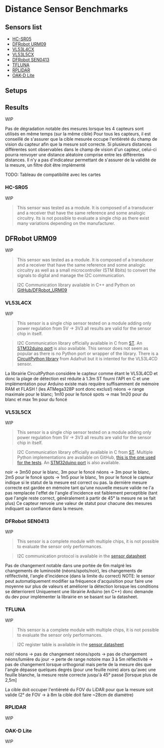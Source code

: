 # Distance Sensor Benchmarks

## Sensors list
- [HC-SR05](#hc-sr05)
- [DFRobot URM09](#dfrobot-urm09)
- [VL53L4CX](#vl53l4cx)
- [VL53L5CX](#vl53l5cx)
- [DFRobot SEN0413](#dfrobot-sen0413)
- [TFLUNA](#tfluna)
- [RPLIDAR](#rplidar)
- [OAK-D Lite](#oak-d-lite)

## Setups

## Results
WIP

Pas de dégradation notable des mesures lorsque les 4 capteurs sont utilisés en même temps (sur la même cible)
Pour tous les capteurs, il est conseillé de s'assurer que la cible mesurée occupe l'entièreté du champ de vision du capteur afin que la mesure soit correcte. Si plusieurs distances différentes sont observables dans le champ de vision d'un capteur, celui-ci pourra renvoyer une distance aléatoire comprise entre les différentes distances. Il n'y a pas d'indicateur permettant de s'assurer de la validité de la mesure, un filtre doit être implémenté

TODO: Tableau de compatibilité avec les cartes

### HC-SR05
WIP

> This sensor was tested as a module. It is composed of a transducer and a receiver that have the same reference and some analogic circuitry. Its is not possible to evaluate a single chip as there exist many variations depending on the manufacturer.

## DFRobot URM09
WIP

> This sensor was tested as a module. It is composed of a transducer and a receiver that have the same reference and some analogic circuitry as well as a small microcontroller (STM 8bits) to convert the signals to digital and manage the I2C communication.

> I2C Communication library available in C++ and Python on [GitHub/DFRobot_URM09](https://github.com/DFRobot/DFRobot_URM09)

### VL53L4CX
WIP

> This sensor is a single chip sensor tested on a module adding only power regulation from 5V -> 3V3 all results are valid for the sensor chip in itself.

> I2C Communication library officially available in C from [ST](https://www.st.com/content/st_com/en/products/embedded-software/imaging-software/stsw-img029.html). An [STM32duino port](https://github.com/stm32duino/VL53L4CX) is also available. This sensor does not seem as popular as there is no Python port or wrapper of the library. There is a [CircuitPython library](https://github.com/adafruit/Adafruit_CircuitPython_VL53L4CD) from Adafruit but it is intented for the VL53L4CD sensor.

La librairie CircuitPython considère le capteur comme étant le VL53L4CD et donc la plage de détection est réduite à 1.3m
ST fourni l'API en C et une implémentation pour Arduino existe mais requière suffisamment de mémoire RAM et FLASH ! (les ATMega328P sont donc exclus!)
néons -> range maximale pour le blanc; 1m10 pour le foncé
spots -> max 1m20 pour du blanc et max 1m pour du foncé

### VL53L5CX
WIP

> This sensor is a single chip sensor tested on a module adding only power regulation from 5V -> 3V3 all results are valid for the sensor chip in itself.

> I2C Communication library officially available in C from [ST](https://www.st.com/en/embedded-software/stsw-img023.html). Multiple Python implementations are available on GitHub, [this is the one used for the tests](https://github.com/Abstract-Horizon/vl53l5cx_python). An [STM32duino port](https://github.com/stm32duino/VL53L5CX) is also available.

noir -> 3m50 pour le blanc, 3m pour le foncé
néons -> 3m pour le blanc, 2m5 pour le foncé
spots -> 1m5 pour le blanc, 1m pour le foncé
le capteur indique si le statut de la mesure est correct ou pas. la dernière mesure correcte est gardée en mémoire tant qu'une nouvelle mesure valide ne l'a pas remplacée
l'effet de l'angle d'incidence est faiblement perceptible (tant que l'angle reste correct, généralement à partir de 45° la mesure ne se fait plus)
Ce capteur renvoie une valeur de statut pour chacune des mesures indiquant sa confiance dans la mesure.

### DFRobot SEN0413
WIP

> This sensor is a complete module with multiple chips, it is not possible to evaluate the sensor only performances.

> I2C communication protocol is available in the [sensor datasheet](https://dfimg.dfrobot.com/nobody/wiki/1840a7b7b14e02f3566e0cef5b51e9ba.pdf)

Pas de changement notable dans une portée de 6m malgré les changements de luminosité (néons/spots/noir), les changements de réflfectivité, l'angle d'incidence (dans la limite du correct)
NOTE: le sensor peut automatiquement modifier sa fréquence d'acquisition pour faire une moyenne sur plus de valeurs et améliorer la détection lorsque les conditions se déterriorent
Uniquement une librairie Arduino (en C++) donc demande du dev pour implémenter la librairie en se basant sur la datasheet.

### TFLUNA
WIP

> This sensor is a complete module with multiple chips, it is not possible to evaluate the sensor only performances.

> I2C register table is available in the [sensor datasheet](https://www.gotronic.fr/pj2-sj-pm-tf-luna-a03-product-manual-2195.pdf#page=28&zoom=100,53,130)

noir/ néons -> pas de changement 
néons/spots -> pas de changement
néons/lumière du jour -> perte de range notoire max 3 à 5m
réflectivité -> pas de changement lorsque orthogonal mais perte de la mesure dès que l'angle dépasse quelques degrés (pour une feuille noire) alors qu'avec une feuille blanche, la mesure reste correcte jusqu'à 45° passé [lorsque plus de 2,5m]

La cible doit occuper l'entièreté du FOV du LiDAR pour que la mesure soit valide (2° de FOV -> à 8m la cible doit faire ~28cm de diamètre)

<!-- TODO: Check frequency -->

### RPLIDAR
WIP

### OAK-D Lite
WIP
